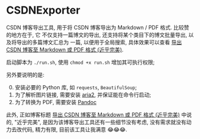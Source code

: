 # CSDNExporter

CSDN 博客导出工具, 用于将 CSDN 博客导出为 Markdown / PDF 格式. 比较赞的地方在于, 它
不仅支持一篇博文的导出, 还支持将某个类目下的博文批量导出, 以及将导出的多篇博文汇总为
一篇, 以便用于全局搜索, 具体效果可以查看 [导出 CSDN 博客至 Markdown 或 PDF 格式 (近乎完美)](https://blog.csdn.net/Eric_1993/article/details/104772437).

启动脚本为 `./run.sh`, 使用 `chmod +x run.sh` 增加其可执行权限;

另外要说明的是:

0. 安装必要的 Python 库, 如 `requests`, `BeautifulSoup`;
1. 为了解析图片链接, 需要安装 [aria2](https://aria2.github.io/), 并保证能在命令行启动;
2. 为了转换为 PDF, 需要安装 [Pandoc](https://pandoc.org/)

此外, 正如博客标题 [导出 CSDN 博客至 Markdown 或 PDF 格式 (近乎完美)](https://blog.csdn.net/Eric_1993/article/details/104772437) 中说的, "近乎完美",
是因为该博客导出工具还有一些细节没有考虑, 没有需求就没有动力去改代码, 精力有限, 目前该工具让我满意 😂😂😂.
